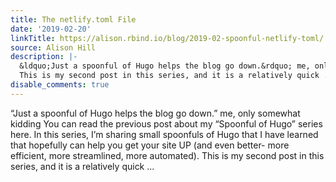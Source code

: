 ```yaml
---
title: The netlify.toml File
date: '2019-02-20'
linkTitle: https://alison.rbind.io/blog/2019-02-spoonful-netlify-toml/
source: Alison Hill
description: |-
  &ldquo;Just a spoonful of Hugo helps the blog go down.&rdquo; me, only somewhat kidding You can read the previous post about my &ldquo;Spoonful of Hugo&rdquo; series here. In this series, I&rsquo;m sharing small spoonfuls of Hugo that I have learned that hopefully can help you get your site UP (and even better- more efficient, more streamlined, more automated).
  This is my second post in this series, and it is a relatively quick ...
disable_comments: true
---
```

&ldquo;Just a spoonful of Hugo helps the blog go down.&rdquo; me, only somewhat kidding You can read the previous post about my &ldquo;Spoonful of Hugo&rdquo; series here. In this series, I&rsquo;m sharing small spoonfuls of Hugo that I have learned that hopefully can help you get your site UP (and even better- more efficient, more streamlined, more automated).
This is my second post in this series, and it is a relatively quick ...